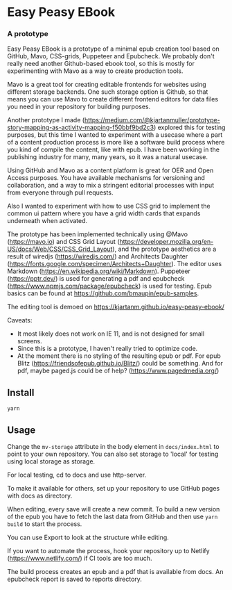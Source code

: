# Easy Peasy EBook

### A prototype

Easy Peasy EBook is a prototype of a minimal epub creation tool based on GitHub, Mavo, CSS-grids, Puppeteer and Epubcheck. We probably don't really need another Github-based ebook tool, so this is mostly for experimenting with Mavo as a way to create production tools. 

Mavo is a great tool for creating editable frontends for websites using different storage backends. One such storage option is Github, so that means you can use Mavo to create different frontend editors for data files you need in your repository for building purposes. 

Another prototype I made (https://medium.com/@kjartanmuller/prototype-story-mapping-as-activity-mapping-f50bbf9bd2c3) explored this for testing purposes, but this time I wanted to experiment with a usecase where a part of a content production process is more like a software build process where you kind of compile the content, like with epub. I have been working in the publishing industry for many, many years, so it was a natural usecase.

Using GitHub and Mavo as a content platform is great for OER and Open Access purposes. You have available mechanisms for versioning and collaboration, and a way to mix a stringent editorial processes with input from everyone through pull requests.

Also I wanted to experiment with how to use CSS grid to implement the common ui pattern where you have a grid width cards that expands underneath when activated. 

The prototype has been implemented technically using @Mavo (https://mavo.io) and CSS Grid Layout (https://developer.mozilla.org/en-US/docs/Web/CSS/CSS_Grid_Layout), and the prototype aesthetics are a result of wiredjs (https://wiredjs.com/) and Architects Daughter (https://fonts.google.com/specimen/Architects+Daughter). The editor uses Markdown (https://en.wikipedia.org/wiki/Markdown).
Puppeteer (https://pptr.dev/) is used for generating a pdf and epubcheck (https://www.npmjs.com/package/epubcheck) is used for testing. Epub basics can be found at https://github.com/bmaupin/epub-samples.

The editing tool is demoed on https://kjartanm.github.io/easy-peasy-ebook/

Caveats:
- It most likely does not work on IE 11, and is not designed for small screens.
- Since this is a prototype, I haven't really tried to optimize code.
- At the moment there is no styling of the resulting epub or pdf. For epub Blitz (https://friendsofepub.github.io/Blitz/) could be something. And for pdf, maybe paged.js could be of help? (https://www.pagedmedia.org/)

## Install

``` yarn ```

## Usage

Change the ```mv-storage``` attribute in the body element in ```docs/index.html``` to point to your own repository. You can also set storage to 'local' for testing using local storage as storage.

For local testing, cd to docs and use http-server.

To make it available for others, set up your repository to use GitHub pages with docs as directory.

When editing, every save will create a new commit. To build a new version of the epub you have to fetch the last data from GitHub and then use ``` yarn build ``` to start the process.

You can use Export to look at the structure while editing.

If you want to automate the process, hook your repository up to Netlify (https://www.netlify.com/) if CI tools are too much.

The build process creates an epub and a pdf that is available from docs. An epubcheck report is saved to reports directory.
